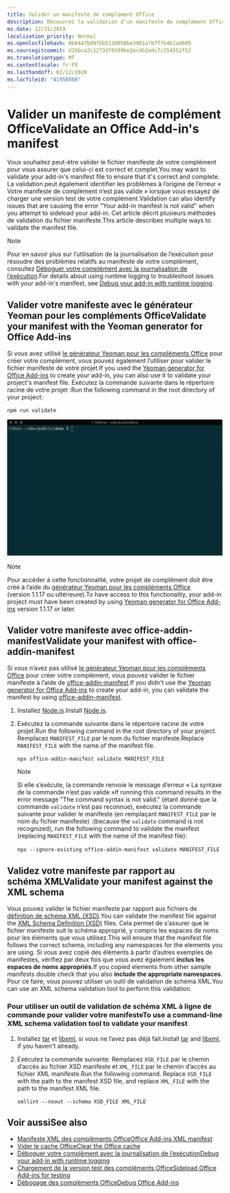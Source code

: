 ```yaml
---
title: Valider un manifeste de complément Office
description: Découvrez la validation d’un manifeste de complément Office à l’aide du schéma XML ainsi que d’autres outils.
ms.date: 12/31/2019
localization_priority: Normal
ms.openlocfilehash: 0b0447bd9fbb513d058be3901a7b7ffb4b1ad609
ms.sourcegitcommit: d15bca2c12732f8599be2ec4b2adc7c254552f52
ms.translationtype: MT
ms.contentlocale: fr-FR
ms.lasthandoff: 02/12/2020
ms.locfileid: "41950508"
---
```

# <a name="validate-an-office-add-ins-manifest"></a><span data-ttu-id="afaa6-103">Valider un manifeste de complément Office</span><span class="sxs-lookup"><span data-stu-id="afaa6-103">Validate an Office Add-in's manifest</span></span>

<span data-ttu-id="afaa6-104">Vous souhaitez peut-être valider le fichier manifeste de votre complément pour vous assurer que celui-ci est correct et complet.</span><span class="sxs-lookup"><span data-stu-id="afaa6-104">You may want to validate your add-in's manifest file to ensure that it's correct and complete.</span></span> <span data-ttu-id="afaa6-105">La validation peut également identifier les problèmes à l’origine de l’erreur « Votre manifeste de complément n’est pas valide » lorsque vous essayez de charger une version test de votre complément.</span><span class="sxs-lookup"><span data-stu-id="afaa6-105">Validation can also identify issues that are causing the error "Your add-in manifest is not valid" when you attempt to sideload your add-in.</span></span> <span data-ttu-id="afaa6-106">Cet article décrit plusieurs méthodes de validation du fichier manifeste.</span><span class="sxs-lookup"><span data-stu-id="afaa6-106">This article describes multiple ways to validate the manifest file.</span></span>

> [!NOTE]
> <span data-ttu-id="afaa6-107">Pour en savoir plus sur l’utilisation de la journalisation de l’exécution pour résoudre des problèmes relatifs au manifeste de votre complément, consultez [Déboguer votre complément avec la journalisation de l’exécution](runtime-logging.md).</span><span class="sxs-lookup"><span data-stu-id="afaa6-107">For details about using runtime logging to troubleshoot issues with your add-in's manifest, see [Debug your add-in with runtime logging](runtime-logging.md).</span></span>

## <a name="validate-your-manifest-with-the-yeoman-generator-for-office-add-ins"></a><span data-ttu-id="afaa6-108">Valider votre manifeste avec le générateur Yeoman pour les compléments Office</span><span class="sxs-lookup"><span data-stu-id="afaa6-108">Validate your manifest with the Yeoman generator for Office Add-ins</span></span>

<span data-ttu-id="afaa6-109">Si vous avez utilisé [le générateur Yeoman pour les compléments Office](https://www.npmjs.com/package/generator-office) pour créer votre complément, vous pouvez également l’utiliser pour valider le fichier manifeste de votre projet.</span><span class="sxs-lookup"><span data-stu-id="afaa6-109">If you used the [Yeoman generator for Office Add-ins](https://www.npmjs.com/package/generator-office) to create your add-in, you can also use it to validate your project's manifest file.</span></span> <span data-ttu-id="afaa6-110">Exécutez la commande suivante dans le répertoire racine de votre projet :</span><span class="sxs-lookup"><span data-stu-id="afaa6-110">Run the following command in the root directory of your project:</span></span>

```command&nbsp;line
npm run validate
```

![Gif animé qui montre le validateur Yo Office exécuté sur la ligne de commande et les résultats générés indiquant « Validation Passed » (validation réussie)](../images/yo-office-validator.gif)

> [!NOTE]
> <span data-ttu-id="afaa6-112">Pour accéder à cette fonctionnalité, votre projet de complément doit être créé à l’aide du [générateur Yeoman pour les compléments Office](https://www.npmjs.com/package/generator-office) (version 1.1.17 ou ultérieure).</span><span class="sxs-lookup"><span data-stu-id="afaa6-112">To have access to this functionality, your add-in project must have been created by using [Yeoman generator for Office Add-ins](https://www.npmjs.com/package/generator-office) version 1.1.17 or later.</span></span>

## <a name="validate-your-manifest-with-office-addin-manifest"></a><span data-ttu-id="afaa6-113">Valider votre manifeste avec office-addin-manifest</span><span class="sxs-lookup"><span data-stu-id="afaa6-113">Validate your manifest with office-addin-manifest</span></span>

<span data-ttu-id="afaa6-114">Si vous n’avez pas utilisé [le générateur Yeoman pour les compléments Office](https://www.npmjs.com/package/generator-office) pour créer votre complément, vous pouvez valider le fichier manifeste à l’aide de [office-addin-manifest](https://www.npmjs.com/package/office-addin-manifest).</span><span class="sxs-lookup"><span data-stu-id="afaa6-114">If you didn't use the [Yeoman generator for Office Add-ins](https://www.npmjs.com/package/generator-office) to create your add-in, you can validate the manifest by using [office-addin-manifest](https://www.npmjs.com/package/office-addin-manifest).</span></span>

1. <span data-ttu-id="afaa6-115">Installez [Node.js](https://nodejs.org/download/).</span><span class="sxs-lookup"><span data-stu-id="afaa6-115">Install [Node.js](https://nodejs.org/download/).</span></span>

2. <span data-ttu-id="afaa6-116">Exécutez la commande suivante dans le répertoire racine de votre projet.</span><span class="sxs-lookup"><span data-stu-id="afaa6-116">Run the following command in the root directory of your project.</span></span> <span data-ttu-id="afaa6-117">Remplacez `MANIFEST_FILE` par le nom du fichier manifeste.</span><span class="sxs-lookup"><span data-stu-id="afaa6-117">Replace `MANIFEST_FILE` with the name of the manifest file.</span></span>

    ```command&nbsp;line
    npx office-addin-manifest validate MANIFEST_FILE
    ```

    > [!NOTE]
    > <span data-ttu-id="afaa6-118">Si elle s’exécute, la commande renvoie le message d’erreur « La syntaxe de la commande n’est pas valide »</span><span class="sxs-lookup"><span data-stu-id="afaa6-118">If running this command results in the error message "The command syntax is not valid."</span></span> <span data-ttu-id="afaa6-119">(étant donné que la commande `validate` n’est pas reconnue), exécutez la commande suivante pour valider le manifeste (en remplaçant `MANIFEST_FILE` par le nom du fichier manifeste) :</span><span class="sxs-lookup"><span data-stu-id="afaa6-119">(because the `validate` command is not recognized), run the following command to validate the manifest (replacing `MANIFEST_FILE` with the name of the manifest file):</span></span> 
    > 
    > `npx --ignore-existing office-addin-manifest validate MANIFEST_FILE`

## <a name="validate-your-manifest-against-the-xml-schema"></a><span data-ttu-id="afaa6-120">Validez votre manifeste par rapport au schéma XML</span><span class="sxs-lookup"><span data-stu-id="afaa6-120">Validate your manifest against the XML schema</span></span>

<span data-ttu-id="afaa6-121">Vous pouvez valider le fichier manifeste par rapport aux fichiers de [définition de schéma XML (XSD)](https://github.com/OfficeDev/office-js-docs-pr/tree/master/docs/overview/schemas).</span><span class="sxs-lookup"><span data-stu-id="afaa6-121">You can validate the manifest file against the [XML Schema Definition (XSD)](https://github.com/OfficeDev/office-js-docs-pr/tree/master/docs/overview/schemas) files.</span></span> <span data-ttu-id="afaa6-122">Cela permet de s’assurer que le fichier manifeste suit le schéma approprié, y compris les espaces de noms pour les éléments que vous utilisez.</span><span class="sxs-lookup"><span data-stu-id="afaa6-122">This will ensure that the manifest file follows the correct schema, including any namespaces for the elements you are using.</span></span> <span data-ttu-id="afaa6-123">Si vous avez copié des éléments à partir d’autres exemples de manifestes, vérifiez par deux fois que vous avez également **inclus les espaces de noms appropriés**.</span><span class="sxs-lookup"><span data-stu-id="afaa6-123">If you copied elements from other sample manifests double check that you also **include the appropriate namespaces**.</span></span> <span data-ttu-id="afaa6-124">Pour ce faire, vous pouvez utiliser un outil de validation de schéma XML.</span><span class="sxs-lookup"><span data-stu-id="afaa6-124">You can use an XML schema validation tool to perform this validation.</span></span>

### <a name="to-use-a-command-line-xml-schema-validation-tool-to-validate-your-manifest"></a><span data-ttu-id="afaa6-125">Pour utiliser un outil de validation de schéma XML à ligne de commande pour valider votre manifeste</span><span class="sxs-lookup"><span data-stu-id="afaa6-125">To use a command-line XML schema validation tool to validate your manifest</span></span>

1. <span data-ttu-id="afaa6-126">Installez [tar](https://www.gnu.org/software/tar/) et [libxml](http://xmlsoft.org/FAQ.html), si vous ne l’avez pas déjà fait.</span><span class="sxs-lookup"><span data-stu-id="afaa6-126">Install [tar](https://www.gnu.org/software/tar/) and [libxml](http://xmlsoft.org/FAQ.html), if you haven't already.</span></span>

2. <span data-ttu-id="afaa6-p106">Exécutez la commande suivante. Remplacez `XSD_FILE` par le chemin d’accès au fichier XSD manifeste et `XML_FILE` par le chemin d’accès au fichier XML manifeste.</span><span class="sxs-lookup"><span data-stu-id="afaa6-p106">Run the following command. Replace `XSD_FILE` with the path to the manifest XSD file, and replace `XML_FILE` with the path to the manifest XML file.</span></span>
    
    ```command&nbsp;line
    xmllint --noout --schema XSD_FILE XML_FILE
    ```

## <a name="see-also"></a><span data-ttu-id="afaa6-129">Voir aussi</span><span class="sxs-lookup"><span data-stu-id="afaa6-129">See also</span></span>

- [<span data-ttu-id="afaa6-130">Manifeste XML des compléments Office</span><span class="sxs-lookup"><span data-stu-id="afaa6-130">Office Add-ins XML manifest</span></span>](../develop/add-in-manifests.md)
- [<span data-ttu-id="afaa6-131">Vider le cache Office</span><span class="sxs-lookup"><span data-stu-id="afaa6-131">Clear the Office cache</span></span>](clear-cache.md)
- [<span data-ttu-id="afaa6-132">Déboguer votre complément avec la journalisation de l’exécution</span><span class="sxs-lookup"><span data-stu-id="afaa6-132">Debug your add-in with runtime logging</span></span>](runtime-logging.md)
- [<span data-ttu-id="afaa6-133">Chargement de la version test des compléments Office</span><span class="sxs-lookup"><span data-stu-id="afaa6-133">Sideload Office Add-ins for testing</span></span>](sideload-office-add-ins-for-testing.md)
- [<span data-ttu-id="afaa6-134">Débogage des compléments Office</span><span class="sxs-lookup"><span data-stu-id="afaa6-134">Debug Office Add-ins</span></span>](debug-add-ins-using-f12-developer-tools-on-windows-10.md)